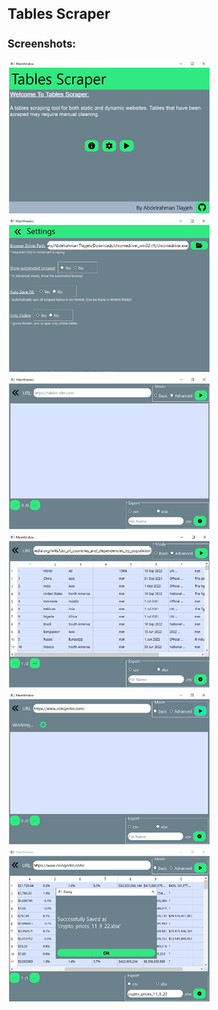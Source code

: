# Tables Scraper

## Screenshots:
<p float="left">
    <img src="imgs/img_1.png" width="400" style="margin: 3px">
    <img src="imgs/img_2.png" width="400" style="margin: 3px">
    <img src="imgs/img_3.png" width="400" style="margin: 3px">
    <img src="imgs/img_4.png" width="400" style="margin: 3px">
    <img src="imgs/img_5.png" width="400" style="margin: 3px">
    <img src="imgs/img_6.png" width="400" style="margin: 3px">
</p>